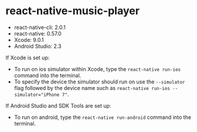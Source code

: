 # react-native-music-player

* react-native-cli: 2.0.1
* react-native: 0.57.0
* Xcode: 9.0.1
* Android Studio: 2.3

If Xcode is set up:
- To run on ios simulator within Xcode, type the ```react-native run-ios``` command into the terminal. 
- To specify the device the simulator should run on use the ```--simulator``` flag followed by the device name such as ```react-native run-ios --simulator="iPhone 7"```.

If Android Studio and SDK Tools are set up:
- To run on android, type the ```react-native run-android``` command into the terminal.
